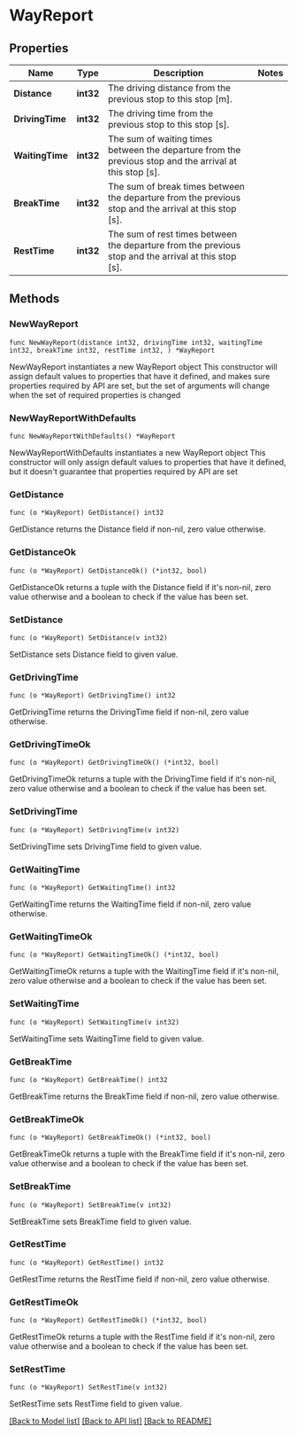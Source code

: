 # WayReport

## Properties

Name | Type | Description | Notes
------------ | ------------- | ------------- | -------------
**Distance** | **int32** | The driving distance from the previous stop to this stop [m]. | 
**DrivingTime** | **int32** | The driving time from the previous stop to this stop [s]. | 
**WaitingTime** | **int32** | The sum of waiting times between the departure from the previous stop and the arrival at this stop [s]. | 
**BreakTime** | **int32** | The sum of break times between the departure from the previous stop and the arrival at this stop [s]. | 
**RestTime** | **int32** | The sum of rest times between the departure from the previous stop and the arrival at this stop [s]. | 

## Methods

### NewWayReport

`func NewWayReport(distance int32, drivingTime int32, waitingTime int32, breakTime int32, restTime int32, ) *WayReport`

NewWayReport instantiates a new WayReport object
This constructor will assign default values to properties that have it defined,
and makes sure properties required by API are set, but the set of arguments
will change when the set of required properties is changed

### NewWayReportWithDefaults

`func NewWayReportWithDefaults() *WayReport`

NewWayReportWithDefaults instantiates a new WayReport object
This constructor will only assign default values to properties that have it defined,
but it doesn't guarantee that properties required by API are set

### GetDistance

`func (o *WayReport) GetDistance() int32`

GetDistance returns the Distance field if non-nil, zero value otherwise.

### GetDistanceOk

`func (o *WayReport) GetDistanceOk() (*int32, bool)`

GetDistanceOk returns a tuple with the Distance field if it's non-nil, zero value otherwise
and a boolean to check if the value has been set.

### SetDistance

`func (o *WayReport) SetDistance(v int32)`

SetDistance sets Distance field to given value.


### GetDrivingTime

`func (o *WayReport) GetDrivingTime() int32`

GetDrivingTime returns the DrivingTime field if non-nil, zero value otherwise.

### GetDrivingTimeOk

`func (o *WayReport) GetDrivingTimeOk() (*int32, bool)`

GetDrivingTimeOk returns a tuple with the DrivingTime field if it's non-nil, zero value otherwise
and a boolean to check if the value has been set.

### SetDrivingTime

`func (o *WayReport) SetDrivingTime(v int32)`

SetDrivingTime sets DrivingTime field to given value.


### GetWaitingTime

`func (o *WayReport) GetWaitingTime() int32`

GetWaitingTime returns the WaitingTime field if non-nil, zero value otherwise.

### GetWaitingTimeOk

`func (o *WayReport) GetWaitingTimeOk() (*int32, bool)`

GetWaitingTimeOk returns a tuple with the WaitingTime field if it's non-nil, zero value otherwise
and a boolean to check if the value has been set.

### SetWaitingTime

`func (o *WayReport) SetWaitingTime(v int32)`

SetWaitingTime sets WaitingTime field to given value.


### GetBreakTime

`func (o *WayReport) GetBreakTime() int32`

GetBreakTime returns the BreakTime field if non-nil, zero value otherwise.

### GetBreakTimeOk

`func (o *WayReport) GetBreakTimeOk() (*int32, bool)`

GetBreakTimeOk returns a tuple with the BreakTime field if it's non-nil, zero value otherwise
and a boolean to check if the value has been set.

### SetBreakTime

`func (o *WayReport) SetBreakTime(v int32)`

SetBreakTime sets BreakTime field to given value.


### GetRestTime

`func (o *WayReport) GetRestTime() int32`

GetRestTime returns the RestTime field if non-nil, zero value otherwise.

### GetRestTimeOk

`func (o *WayReport) GetRestTimeOk() (*int32, bool)`

GetRestTimeOk returns a tuple with the RestTime field if it's non-nil, zero value otherwise
and a boolean to check if the value has been set.

### SetRestTime

`func (o *WayReport) SetRestTime(v int32)`

SetRestTime sets RestTime field to given value.



[[Back to Model list]](../README.md#documentation-for-models) [[Back to API list]](../README.md#documentation-for-api-endpoints) [[Back to README]](../README.md)


